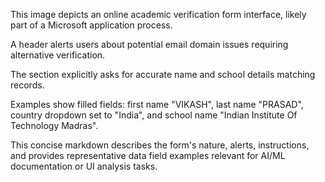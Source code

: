 This image depicts an online academic verification form interface, likely part of a Microsoft application process.

A header alerts users about potential email domain issues requiring alternative verification.

The section explicitly asks for accurate name and school details matching records.

Examples show filled fields: first name "VIKASH", last name "PRASAD", country dropdown set to "India", and school name "Indian Institute Of Technology Madras".

This concise markdown describes the form's nature, alerts, instructions, and provides representative data field examples relevant for AI/ML documentation or UI analysis tasks.